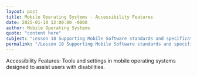```yaml
---
layout: post
title: Mobile Operating Systems - Accessibility Features
date: 2025-01-10 12:00:00 -0000
author: Mobile Operating Systems
quote: "content here"
subject: "Lesson 18 Supporting Mobile Software standards and specifications"
permalink: "/Lesson 18 Supporting Mobile Software standards and specifications/Mobile Operating Systems/Mobile Operating Systems - Accessibility Features"
---
```


Accessibility Features: Tools and settings in mobile operating systems designed to assist users with disabilities.
